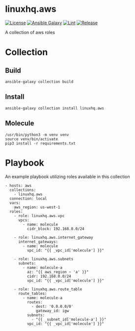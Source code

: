 # linuxhq.aws

[![License](https://img.shields.io/badge/license-GPLv3-lightgreen)](https://www.gnu.org/licenses/gpl-3.0.en.html#license-text)
[![Ansible Galaxy](https://img.shields.io/badge/collection-linuxhq.aws-blue)](https://galaxy.ansible.com/linuxhq/aws)
[![Lint](https://github.com/linuxhq/ansible-collection-aws/actions/workflows/linting.yml/badge.svg)](https://github.com/linuxhq/ansible-collection-aws/actions/workflows/linting.yml)
[![Release](https://github.com/linuxhq/ansible-collection-aws/actions/workflows/release.yml/badge.svg)](https://github.com/linuxhq/ansible-collection-aws/actions/workflows/release.yml)

A collection of aws roles

# Collection

## Build

    ansible-galaxy collection build

## Install

    ansible-galaxy collection install linuxhq.aws

## Molecule

    /usr/bin/python3 -m venv venv
    source venv/bin/activate
    pip3 install -r requirements.txt

# Playbook

An example playbook utilizing roles available in this collection

    - hosts: aws
      collections:
        - linuxhq.aws
      connection: local
      vars:
        aws_region: us-west-1
      roles:
        - role: linuxhq.aws.vpc
          vpcs:
            - name: molecule
              cidr_block: 192.168.0.0/24

        - role: linuxhq.aws.internet_gateway
          internet_gateways:
            - name: molecule
              vpc_id: "{{ _vpc_id['molecule'] }}"

        - role: linuxhq.aws.subnets
          subnets:
            - name: molecule-a
              az: "{{ aws_region ~ 'a' }}"
              cidr: 192.168.0.0/24
              vpc_id: "{{ _vpc_id['molecule'] }}"

        - role: linuxhq.aws.route_table
          route_tables:
            - name: molecule-a
              routes:
                - dest: '0.0.0.0/0'
                  gateway_id: igw
              subnets:
                - "{{ _subnet_id['molecule-a'] }}"
              vpc_id: "{{ _vpc_id['molecule'] }}"
